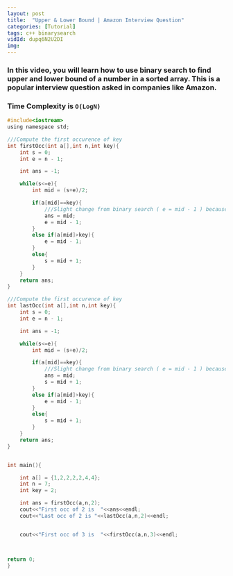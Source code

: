 ```yaml
---
layout: post
title:  "Upper & Lower Bound | Amazon Interview Question"
categories: [Tutorial]
tags: c++ binarysearch
vidId: dupq6N2U2DI
img: 
---
```


### In this video, you will learn how to use binary search to find upper and lower bound of a number in a sorted array. This is a popular interview question asked in companies like Amazon.

### Time Complexity is `O(LogN)`

```c
#include<iostream>
using namespace std;

///Compute the first occurence of key
int firstOcc(int a[],int n,int key){
    int s = 0;
    int e = n - 1;

    int ans = -1;

    while(s<=e){
        int mid = (s+e)/2;

        if(a[mid]==key){
            ///Slight change from binary search ( e = mid - 1 ) because we want to find in left part.
            ans = mid;
            e = mid - 1;
        }
        else if(a[mid]>key){
            e = mid - 1;
        }
        else{
            s = mid + 1;
        }
    }
    return ans;
}

///Compute the first occurence of key
int lastOcc(int a[],int n,int key){
    int s = 0;
    int e = n - 1;

    int ans = -1;

    while(s<=e){
        int mid = (s+e)/2;

        if(a[mid]==key){
            ///Slight change from binary search ( e = mid - 1 ) because we want to find in left part.
            ans = mid;
            s = mid + 1;
        }
        else if(a[mid]>key){
            e = mid - 1;
        }
        else{
            s = mid + 1;
        }
    }
    return ans;
}


int main(){

    int a[] = {1,2,2,2,2,4,4};
    int n = 7;
    int key = 2;

    int ans = firstOcc(a,n,2);
    cout<<"First occ of 2 is  "<<ans<<endl;
    cout<<"Last occ of 2 is "<<lastOcc(a,n,2)<<endl;


    cout<<"First occ of 3 is  "<<firstOcc(a,n,3)<<endl;



return 0;
}
```

